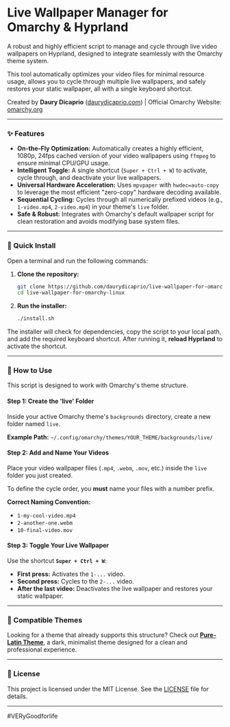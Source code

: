 # Live Wallpaper Manager for Omarchy & Hyprland

A robust and highly efficient script to manage and cycle through live video wallpapers on Hyprland, designed to integrate seamlessly with the Omarchy theme system.

This tool automatically optimizes your video files for minimal resource usage, allows you to cycle through multiple live wallpapers, and safely restores your static wallpaper, all with a single keyboard shortcut.

Created by **Daury Dicaprio** ([daurydicaprio.com](https://daurydicaprio.com)) | Official Omarchy Website: [omarchy.org](https://omarchy.org)

---

### ✨ Features

-   **On-the-Fly Optimization:** Automatically creates a highly efficient, 1080p, 24fps cached version of your video wallpapers using `ffmpeg` to ensure minimal CPU/GPU usage.
-   **Intelligent Toggle:** A single shortcut (`Super + Ctrl + W`) to activate, cycle through, and deactivate your live wallpapers.
-   **Universal Hardware Acceleration:** Uses `mpvpaper` with `hwdec=auto-copy` to leverage the most efficient "zero-copy" hardware decoding available.
-   **Sequential Cycling:** Cycles through all numerically prefixed videos (e.g., `1-video.mp4`, `2-video.mp4`) in your theme's `live` folder.
-   **Safe & Robust:** Integrates with Omarchy's default wallpaper script for clean restoration and avoids modifying base system files.

---

### 🚀 Quick Install

Open a terminal and run the following commands:

1.  **Clone the repository:**
    ```sh
    git clone https://github.com/daurydicaprio/live-wallpaper-for-omarchy-linux.git
    cd live-wallpaper-for-omarchy-linux
    ```

2.  **Run the installer:**
    ```sh
    ./install.sh
    ```
The installer will check for dependencies, copy the script to your local path, and add the required keyboard shortcut. After running it, **reload Hyprland** to activate the shortcut.

---

### 📁 How to Use

This script is designed to work with Omarchy's theme structure.

#### **Step 1: Create the 'live' Folder**

Inside your active Omarchy theme's `backgrounds` directory, create a new folder named `live`.

**Example Path:**
`~/.config/omarchy/themes/YOUR_THEME/backgrounds/live/`

#### **Step 2: Add and Name Your Videos**

Place your video wallpaper files (`.mp4`, `.webm`, `.mov`, etc.) inside the `live` folder you just created.

To define the cycle order, you **must** name your files with a number prefix.

**Correct Naming Convention:**
- `1-my-cool-video.mp4`
- `2-another-one.webm`
- `10-final-video.mov`

#### **Step 3: Toggle Your Live Wallpaper**

Use the shortcut **`Super + Ctrl + W`**:
-   **First press:** Activates the `1-...` video.
-   **Second press:** Cycles to the `2-...` video.
-   **After the last video:** Deactivates the live wallpaper and restores your static wallpaper.

---

### 🎨 Compatible Themes

Looking for a theme that already supports this structure? Check out [**Pure-Latin Theme**](https://github.com/daurydicaprio/omarchy-pure-latin-theme), a dark, minimalist theme designed for a clean and professional experience.

---

### 📜 License

This project is licensed under the MIT License. See the [LICENSE](LICENSE) file for details.

---

#VERyGoodforlife
